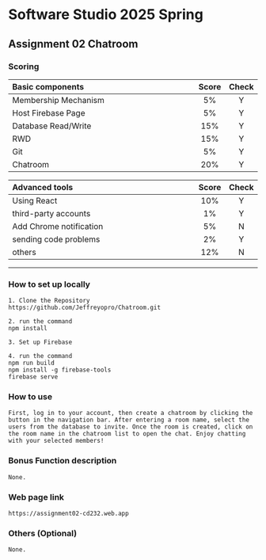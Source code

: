 # Software Studio 2025 Spring
## Assignment 02 Chatroom


### Scoring

| **Basic components** | **Score** | **Check** |
| :------------------- | :-------: | :-------: |
| Membership Mechanism |    5%     |     Y     |
| Host Firebase Page   |    5%     |     Y     |
| Database Read/Write  |    15%    |     Y     |
| RWD                  |    15%    |     Y     |
| Git                  |    5%     |     Y     |
| Chatroom             |    20%    |     Y     |

| **Advanced tools**     | **Score** | **Check** |
| :--------------------- | :-------: | :-------: |
| Using React            |    10%    |     Y     |
| third-party accounts   |    1%     |     Y     |
| Add Chrome notification|    5%     |     N     |
| sending code problems  |    2%     |     Y     |
| others                 |    12%    |     N     |

---

### How to set up locally

    1. Clone the Repository 
    https://github.com/Jeffreyopro/Chatroom.git

    2. run the command
    npm install

    3. Set up Firebase

    4. run the command
    npm run build
    npm install -g firebase-tools
    firebase serve

### How to use

    First, log in to your account, then create a chatroom by clicking the button in the navigation bar. After entering a room name, select the users from the database to invite. Once the room is created, click on the room name in the chatroom list to open the chat. Enjoy chatting with your selected members!

### Bonus Function description

    None.

### Web page link

    https://assignment02-cd232.web.app

### Others (Optional)

    None.

<style>
table th{
    width: 100%;
}
</style>
